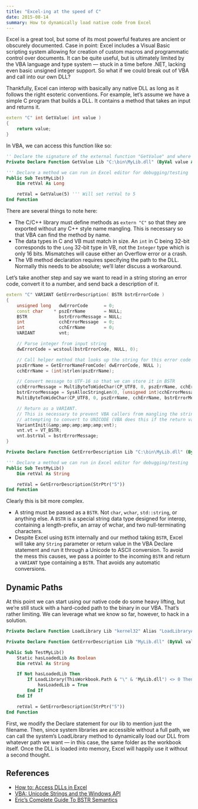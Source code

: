 ```yaml
---
title: "Excel-ing at the speed of C"
date: 2015-08-14
summary: How to dynamically load native code from Excel
---
```


Excel is a great tool, but some of its most powerful features are ancient or obscurely documented. Case in point: Excel includes a Visual Basic scripting system allowing for creation of custom macros and programmatic control over documents. It can be quite useful, but is ultimately limited by the VBA language and type system — stuck in a time before .NET, lacking even basic unsigned integer support. So what if we could break out of VBA and call into our own DLL?

Thankfully, Excel can interop with basically any native DLL as long as it follows the right esoteric conventions. For example, let’s assume we have a simple C program that builds a DLL. It contains a method that takes an input and returns it.

```cpp
extern "C" int GetValue( int value )
{
    return value;
}
```

In VBA, we can access this function like so:

```vb
'' Declare the signature of the external function "GetValue" and where to find it
Private Declare Function GetValue Lib "C:\bin\MyLib.dll" (ByVal value As Long) As Long

''' Declare a method we can run in Excel editor for debugging/testing
Public Sub TestMyLib()
    Dim retVal As Long

    retVal = GetValue(5) ''' Will set retVal to 5
End Function
```

There are several things to note here:

-   The C/C++ library must define methods as `extern "C"` so that they are exported without any C++ style name mangling. This is necessary so that VBA can find the method by name.
-   The data types in C and VB must match in size. An `int` in C being 32-bit corresponds to the `Long` 32-bit type in VB, not the `Integer` type which is only 16 bits. Mismatches will cause either an Overflow error or a crash.
-   The VB method declaration requires specifying the path to the DLL. Normally this needs to be absolute; we’ll later discuss a workaround.

Let’s take another step and say we want to read in a string storing an error code, convert it to a number, and send back a description of it.

```cpp
extern "C" VARIANT GetErrorDescription( BSTR bstrErrorCode )
{
    unsigned long   dwErrorCode      = 0;
    const char    * pszErrName       = NULL;
    BSTR            bstrErrorMessage = NULL;
    int             cchErrorMessage  = 0;
    int             cchErrName       = 0;
    VARIANT         vnt;

    // Parse integer from input string
    dwErrorCode = wcstoul(bstrErrorCode, NULL, 0);

    // Call helper method that looks up the string for this error code
    pszErrName = GetErrorNameFromCode( dwErrorCode, NULL );
    cchErrName = (int)strlen(pszErrName);

    // Convert message to UTF-16 so that we can store it in BSTR
    cchErrorMessage = MultiByteToWideChar(CP_UTF8, 0, pszErrName, cchErrName, NULL, 0);
    bstrErrorMessage = SysAllocStringLen(0, (unsigned int)cchErrorMessage);
    MultiByteToWideChar(CP_UTF8, 0, pszErrName, cchErrName, bstrErrorMessage, cchErrorMessage);

    // Return as a VARIANT.
    // This is necessary to prevent VBA callers from mangling the string by
    // attempting to convert to UNICODE (VBA does this if the return value is just BSTR).
    VariantInit(&amp;amp;amp;amp;amp;vnt);
    vnt.vt = VT_BSTR;
    vnt.bstrVal = bstrErrorMessage;
}
```

```vb
Private Declare Function GetErrorDescription Lib "C:\bin\MyLib.dll" (ByVal value As LongPtr) As Variant

''' Declare a method we can run in Excel editor for debugging/testing
Public Sub TestMyLib()
    Dim retVal As String

    retVal = GetErrorDescription(StrPtr("5"))
End Function
```

Clearly this is bit more complex.

-   A string must be passed as a `BSTR`. Not `char`, `wchar`, `std::string`, or anything else. A `BSTR` is a special string data type designed for interop, containing a length-prefix, an array of wchar, and two null-terminating characters.
-   Despite Excel using `BSTR` internally and our method taking `BSTR`, Excel will take any `String` parameter or return value in the VBA Declare statement and run it through a Unicode to ASCII conversion. To avoid the mess this causes, we pass a pointer to the incoming `BSTR` and return a `VARIANT` type containing a `BSTR`. That avoids any automatic conversions.

## Dynamic Paths

At this point we can start using our native code do some heavy lifting, but we’re still stuck with a hard-coded path to the binary in our VBA. That’s rather limiting. We can leverage what we know so far, however, to hack in a solution.

```vb
Private Declare Function LoadLibrary Lib "kernel32" Alias "LoadLibraryA" (ByVal lpLibFileName As String) As LongPtr

Private Declare Function GetErrorDescription Lib "MyLib.dll" (ByVal value As LongPtr) As Variant

Public Sub TestMyLib()
    Static hasLoadedLib As Boolean
    Dim retVal As String

    If Not hasLoadedLib Then
        If LoadLibrary(ThisWorkbook.Path & "\" & "MyLib.dll") <> 0 Then
            hasLoadedLib = True
        End If
    End If

    retVal = GetErrorDescription(StrPtr("5"))
End Function
```

First, we modify the Declare statement for our lib to mention just the filename. Then, since system libraries are accessible without a full path, we can call the system’s LoadLibrary method to dynamically load our DLL from whatever path we want — in this case, the same folder as the workbook itself. Once the DLL is loaded into memory, Excel will happily use it without a second thought.

## References

-   [How to: Access DLLs in Excel](https://msdn.microsoft.com/en-us/library/office/bb687915.aspx)
-   [VBA: Unicode Strings and the Windows API](http://blog.nkadesign.com/2013/vba-unicode-strings-and-the-windows-api/)
-   [Eric’s Complete Guide To BSTR Semantics](https://docs.microsoft.com/en-us/archive/blogs/ericlippert/erics-complete-guide-to-bstr-semantics)
